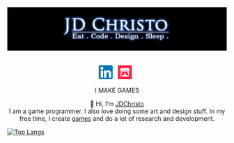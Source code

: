 <p><img src="https://visitor-badge.laobi.icu/badge?page_id=JDChristo.JDChristo" alt=""></p>
<a href="https://jdchristo.github.io/portfolio/">
<img align="centre" src="https://github.com/JDChristo/JDChristo/blob/main/img/2.jpg?raw=tru">
</a>
<br><br>
<p align="center">
<a href = "https://www.linkedin.com/in/jerrin-thomas-7b1b80152/">
<img width="32" height="32" src="https://github.com/JDChristo/JDChristo/blob/main/img/linkedin.png"></a>&nbsp;&nbsp;
<a href = "https://jd-christo.itch.io/">
<img width="32" height="32" src="https://github.com/JDChristo/JDChristo/blob/main/img/itch.png"></a>&nbsp;&nbsp;
</p>
<p align="center">
I MAKE GAMES
</p>
<p align="center">
  👋 Hi, I’m <a href="https://jdchristo.github.io/portfolio/">JDChristo</a> <br>
I am a game programmer. I also love doing some art and design stuff.
In my free time, I create <a href="https://jdchristo.github.io/portfolio/work.html">games</a> and do a lot of research and development.
</p>

<p><a href="https://github.com/JDChristo/github-readme-stats"><img src="https://github-readme-stats.vercel.app/api/top-langs/?username=JDChristo&amp;hide_progress=true&amp;theme=buefy" alt="Top Langs"></a></p>
